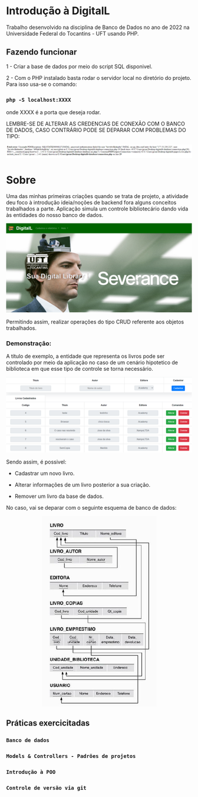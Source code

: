 # Introdução à DigitalL

Trabalho desenvolvido na disciplina de Banco de Dados no ano de 2022 na Universidade Federal do Tocantins - UFT usando PHP.

## Fazendo funcionar

1 - Criar a base de dados por meio do script SQL disponivel.

2 - Com o PHP instalado basta rodar o servidor local no diretório do projeto. Para isso usa-se o comando:

### `php -S localhost:XXXX`

onde XXXX é a porta que deseja rodar.

LEMBRE-SE DE ALTERAR AS CREDENCIAS DE CONEXÃO COM O BANCO DE DADOS, CASO CONTRÁRIO PODE SE DEPARAR COM PROBLEMAS DO TIPO:

![erro](./assets/images/erro.png)

# Sobre

Uma das minhas primeiras criações quando se trata de projeto, a atividade deu foco à introdução ideia/noções de backend fora alguns conceitos trabalhados a parte. Aplicação simula um controle bibliotecário dando vida às entidades do nosso banco de dados.

![Página inicial](./assets/images/mainpage.png)

Permitindo assim, realizar operações do tipo CRUD referente aos objetos trabalhados.

### Demonstração:

A título de exemplo, a entidade que representa os livros pode ser controlado por meio da aplicação no caso de um cenário hipotetico de biblioteca em que esse tipo de controle se torna necessário.

![CRUD](./assets/images/crud.png)

Sendo assim, é possivel:

- Cadastrar um novo livro.

- Alterar informações de um livro posterior a sua criação.

- Remover um livro da base de dados.

No caso, vai se deparar com o seguinte esquema de banco de dados:

<div align="center">

![schema](./assets/images/schema.png)

</div>

## Práticas exercicitadas

### `Banco de dados`

### `Models & Controllers - Padrões de projetos`

### `Introdução à POO`

### `Controle de versão via git`
